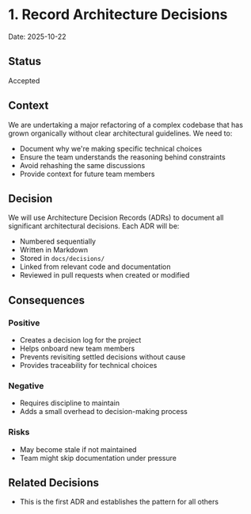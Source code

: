 # 1. Record Architecture Decisions

Date: 2025-10-22

## Status

Accepted

## Context

We are undertaking a major refactoring of a complex codebase that has grown organically without clear architectural guidelines. We need to:

- Document why we're making specific technical choices
- Ensure the team understands the reasoning behind constraints
- Avoid rehashing the same discussions
- Provide context for future team members

## Decision

We will use Architecture Decision Records (ADRs) to document all significant architectural decisions. Each ADR will be:

- Numbered sequentially
- Written in Markdown
- Stored in `docs/decisions/`
- Linked from relevant code and documentation
- Reviewed in pull requests when created or modified

## Consequences

### Positive

- Creates a decision log for the project
- Helps onboard new team members
- Prevents revisiting settled decisions without cause
- Provides traceability for technical choices

### Negative

- Requires discipline to maintain
- Adds a small overhead to decision-making process

### Risks

- May become stale if not maintained
- Team might skip documentation under pressure

## Related Decisions

- This is the first ADR and establishes the pattern for all others
